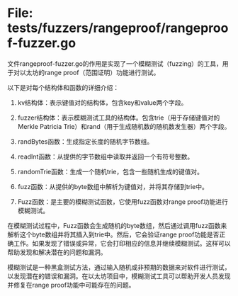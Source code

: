 # File: tests/fuzzers/rangeproof/rangeproof-fuzzer.go

文件rangeproof-fuzzer.go的作用是实现了一个模糊测试（fuzzing）的工具，用于对以太坊的range proof（范围证明）功能进行测试。

以下是对每个结构体和函数的详细介绍：

1. kv结构体：表示键值对的结构体，包含key和value两个字段。

2. fuzzer结构体：表示模糊测试工具的结构体。包含trie（用于存储键值对的Merkle Patricia Trie）和rand（用于生成随机数的随机数发生器）两个字段。

3. randBytes函数：生成指定长度的随机字节数组。

4. readInt函数：从提供的字节数组中读取并返回一个有符号整数。

5. randomTrie函数：生成一个随机trie，包含一些随机生成的键值对。

6. fuzz函数：从提供的byte数组中解析为键值对，并将其存储到trie中。

7. Fuzz函数：是主要的模糊测试函数，它使用fuzz函数对range proof功能进行模糊测试。

在模糊测试过程中，Fuzz函数会生成随机的byte数组，然后通过调用fuzz函数来解析这个byte数组并将其插入到trie中。然后，它会验证range proof功能是否正确工作。如果发现了错误或异常，它会打印相应的信息并继续模糊测试。这样可以帮助发现和解决潜在的问题和漏洞。

模糊测试是一种黑盒测试方法，通过输入随机或非预期的数据来对软件进行测试，以发现潜在的错误和漏洞。在以太坊项目中，模糊测试工具可以帮助开发人员发现并修复在range proof功能中可能存在的问题。


